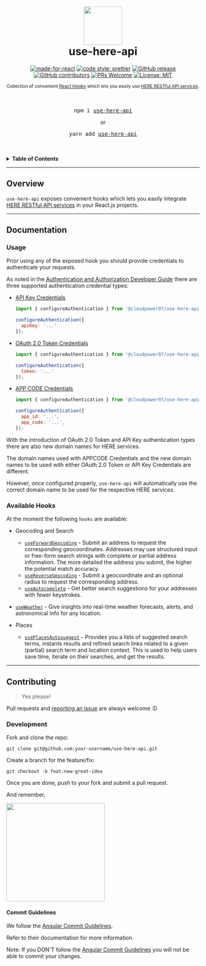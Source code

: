 <div align="center">
  <h1>
    <img src="https://2019.foss4g.org/wp-content/uploads/2019/02/logo_here-194x178.png" alt="" width="100"/>
    <br />
    use-here-api
    <br />
  </h1>

  [![made-for-react](https://img.shields.io/badge/Made%20for-React-1f425f.svg?style=for-the-badge)](https://reactjs.org/)
[![code style: prettier](https://img.shields.io/badge/code_style-prettier-ff69b4.svg?style=for-the-badge)](https://github.com/prettier/prettier)
[![GitHub release](https://img.shields.io/github/release/CloudPower97/use-here-api.svg?style=for-the-badge)](https://GitHub.com/CloudPower97/use-here-api/releases/)
[![GitHub contributors](https://img.shields.io/github/contributors/CloudPower97/use-here-api.svg?style=for-the-badge)](https://GitHub.com/CloudPower97/use-here-api/graphs/contributors/)
[![PRs Welcome](https://img.shields.io/badge/PRs-welcome-brightgreen.svg?style=for-the-badge)](http://makeapullrequest.com)
[![License: MIT](https://img.shields.io/badge/License-MIT-yellow.svg?style=for-the-badge)](https://opensource.org/licenses/MIT)

  <sup>
    Collection of convenient <a href="https://reactjs.org/docs/hooks-intro.html">React Hooks</a> which lets you easily use <a href="https://developer.here.com/">HERE RESTful API services</a>.</em>
  </sup>
  <br />
  <br />
  <br />
  <pre>npm i <a href="https://www.npmjs.com/package/@cloudpower97/use-here-api">use-here-api</a></pre>
  or
  <pre>yarn add <a href="https://www.npmjs.com/package/@cloudpower97/use-here-api">use-here-api</a></pre>
  <br />
  <br />
</div>

<details>
<summary><strong>Table of Contents</strong></summary>

- [Overview](#overview)
- [Documentation](#documentation)
  - [Usage](#usage)
  - [Available Hooks](#available-hooks)
- [Contributing](#contributing)
  - [Development](#development)
  - [Commit Guidelines](#commit-guidelines)

</details>

---

## Overview

`use-here-api` exposes convenient hooks which lets you easily integrate [HERE RESTful API services](<https://developer.here.com/>) in your React.js projects.

---

## Documentation

### Usage

Prior using any of the exposed hook you should provide credentials to authenticate your requests.

As noted in the [Authentication and Authorization Developer Guide](<https://developer.here.com/documentation/authentication/dev_guide/index.html>) there are three supported authentication credential types:

- [API Key Credentials](<https://developer.here.com/documentation/authentication/content/dev_guide/topics/api-key-credentials.html>)

  ```javascript
  import { configureAuthentication } from '@cloudpower97/use-here-api';

  configureAuthentication({
    apiKey: '...'
  });

  ```

- [OAuth 2.0 Token Credentials](<https://developer.here.com/documentation/authentication/content/dev_guide/topics/token.html>)

  ```javascript
  import { configureAuthentication } from '@cloudpower97/use-here-api';

  configureAuthentication({
    token: '...'
  });

  ```

- [APP CODE Credentials](<https://developer.here.com/documentation/authentication/content/dev_guide/topics/app-credentials.html>)

  ```javascript
  import { configureAuthentication } from '@cloudpower97/use-here-api';

  configureAuthentication({
    app_id: '...',
    app_code: '...',
  });

  ```


With the introduction of OAuth 2.0 Token and API Key authentication types there are also new domain names for HERE services.

The domain names used with APPCODE Credentials and the new domain names to be used with either OAuth 2.0 Token or API Key Credentials are different.

However, once configured properly, `use-here-api` will automatically use the correct domain name to be used for the respective HERE services.

### Available Hooks

At the moment the following `hooks` are available:

- Geocoding and Search
  - [`useForwardGeocoding`](./docs/useForwardGeocoding.md) - Submit an address to request the corresponding geocoordinates. Addresses may use structured input or free-form search strings with complete or partial address information.
      The more detailed the address you submit, the higher the potential match accuracy.
  - [`useReverseGeocoding`](./docs/useReverseGeocoding.md) - Submit a geocoordinate and an optional radius to request the corresponding address.
  - [`useAutocomplete`](./docs/useAutocomplete.md) - Get better search suggestions for your addresses with fewer keystrokes.

- [`useWeather`](./docs/useWeather.md) - Give insights into real-time weather forecasts, alerts, and astronomical info for any location.
  
- Places
  - [`usePlacesAutosuggest`](./docs/usePlacesAutosuggest.md) - Provides you a lists of suggested search terms, instants results and refined search links related to a given (partial) search term and location context.
 This is used to help users save time, iterate on their searches, and get the results.

---

## Contributing

> Yes please!

Pull requests and [reporting an issue](https://github.com/CloudPower97/use-here-api/issues) are always welcome :D

### Development

Fork and clone the repo:

`git clone git@github.com:your-username/use-here-api.git`

Create a branch for the feature/fix:

`git checkout -b feat:new-great-idea`

Once you are done, push to your fork and submit a pull request.

And remember,

<img src="https://i.ibb.co/kmCyRnp/photo6294205586979530928.jpg" border="0" width="256">

#### Commit Guidelines

We follow the [Angular Commit Guidelines](https://github.com/angular/angular.js/blob/master/DEVELOPERS.md#commits).

Refer to their documentation for more information.

Note: If you DON'T follow the [Angular Commit Guidelines](https://github.com/angular/angular.js/blob/master/DEVELOPERS.md#commits) you will not be able to commit your changes.
